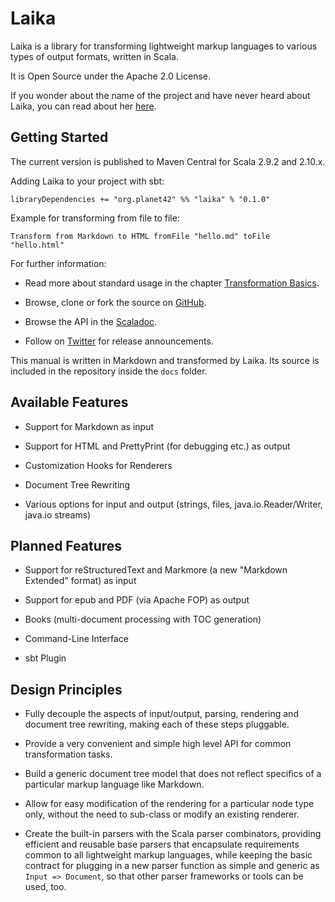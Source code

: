 
Laika
=====

Laika is a library for transforming lightweight markup languages to various types of output formats, written in Scala. 

It is Open Source under the Apache 2.0 License.

If you wonder about the name of the project and have never heard about Laika, 
you can read about her [here][laika-wikipedia].


[laika-wikipedia]: http://en.wikipedia.org/wiki/Laika


Getting Started
---------------

The current version is published to Maven Central for Scala 2.9.2 and 2.10.x.


Adding Laika to your project with sbt:

    libraryDependencies += "org.planet42" %% "laika" % "0.1.0"


Example for transforming from file to file:

    Transform from Markdown to HTML fromFile "hello.md" toFile "hello.html"


For further information:

* Read more about standard usage in the chapter [Transformation Basics].

* Browse, clone or fork the source on [GitHub].

* Browse the API in the [Scaladoc].

* Follow on [Twitter] for release announcements.
 

This manual is written in Markdown and transformed by Laika. Its source
is included in the repository inside the `docs` folder.


[GitHub]: https://github.com/planet42/Laika
[Scaladoc]: api/
[Twitter]: https://twitter.com/_planet42
[Transformation Basics]: basics.html


Available Features
------------------

* Support for Markdown as input

* Support for HTML and PrettyPrint (for debugging etc.) as output

* Customization Hooks for Renderers

* Document Tree Rewriting

* Various options for input and output (strings, files, java.io.Reader/Writer, java.io streams)


Planned Features
----------------

* Support for reStructuredText and Markmore (a new "Markdown Extended" format) as input

* Support for epub and PDF (via Apache FOP) as output

* Books (multi-document processing with TOC generation)

* Command-Line Interface

* sbt Plugin


Design Principles
-----------------

* Fully decouple the aspects of input/output, parsing, rendering and document tree rewriting, 
  making each of these steps pluggable.
  
* Provide a very convenient and simple high level API for common transformation tasks.

* Build a generic document tree model that does not reflect specifics of a particular 
  markup language like Markdown.

* Allow for easy modification of the rendering for a particular node type only, without
  the need to sub-class or modify an existing renderer.
  
* Create the built-in parsers with the Scala parser combinators, providing efficient and
  reusable base parsers that encapsulate requirements common to all lightweight markup languages,
  while keeping the basic contract for plugging in a new parser function as simple and generic as 
  `Input => Document`, so that other parser frameworks or tools can be used, too.
  
